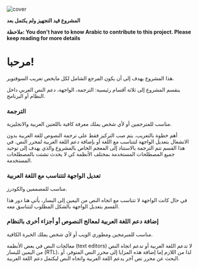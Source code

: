 ![cover](https://user-images.githubusercontent.com/113269113/189508458-520c8114-ace2-47e8-bc1a-ee144a62ec2e.png)



**المشروع قيد التجهيز ولم يكتمل بعد**

**ملاحظة: You don't have to know Arabic to contribute to this project. Please keep reading for more details**

# مرحبا!
هذا المشروع يهدف إلى أن يكون المرجع الشامل لكل مايخص تعريب السوفتوير.

ينقسم المشروع إلى ثلاثة آقسام رئيسية: الترجمة، الواجهة، دعم النص العربي داخل النظام أو البرنامج.
### الترجمة
مناسب للمترجمين أو لأي شخص يملك معرفة كافية باللغتين العربية والانجليزية.

أهم خطوة بالتعريب.
يتم صب التركيز فقط على ترجمة النصوص للغة العربية بدون الانشغال بتعديل الواجهة لتتناسب مع اللغة أو بإضافة دعم اللغة العربية لمحرر النص.
في هذا القسم تتم الترجمة بالاستناد إلى المعجم الخاص بالمشروع والذي يهدف إلى توحيد جميع المصطلحات المستخدمة بمختلف الأنظمة كي لا يحدث تشتت بالمصطلحات المستخدمة.

### تعديل الواجهة لتتناسب مع اللغة العربية
مناسب للمصممين والكودرز.

في حال كانت الواجهة لا تتناسب مع اتجاه النص من اليمين إلى اليسار، يأتي هنا دور هذا القسم بتعديل الواجهة بالشكل المطلوب لتتناسق معه.

### إضافة دعم اللغة العربية لمعالج النصوص أو أجزاء أخرى بالنظام
مناسب للمبرمجين ومطوري الويب أو لأي شخص يملك الخبرة الكافية.

معالجات النص في بعض الأنظمة (text editors) لا تدعم اللغة العربية أو تدعم اتجاه النص من اليمين لليسار (RTL)، لذا من اللازم إما إضافة هذه المزايا إلى محرر النص المتوفر، أو البحث عن محرر نص آخر يدعم اللغة العربية واتجاه النص ليكتمل دعم اللغة العربية.
